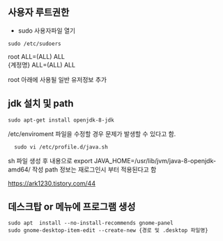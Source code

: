 ## 사용자 루트권한
- sudo 사용자파일 열기
```console
sudo /etc/sudoers  
```
root       ALL=(ALL)    ALL  
{계정명}    ALL=(ALL)    ALL  
  
root 아래에 사용될 일반 유저정보 추가
  
  
  
## jdk 설치 및 path
```console
sudo apt-get install openjdk-8-jdk
```
  
/etc/enviroment 파일을 수정할 경우 문제가 발생할 수 있다고 함.  
  
```console
  sudo vi /etc/profile.d/java.sh
```
  
sh 파일 생성 후 내용으로 export JAVA_HOME=/usr/lib/jvm/java-8-openjdk-amd64/ 작성
path 정보는 재로그인시 부터 적용된다고 함
  
<https://ark1230.tistory.com/44>
  
  
  
## 데스크탑 or 메뉴에 프로그램 생성
```console
sudo apt  install --no-install-recommends gnome-panel  
sudo gnome-desktop-item-edit --create-new {경로 및 .desktop 파일명}  
```
  
